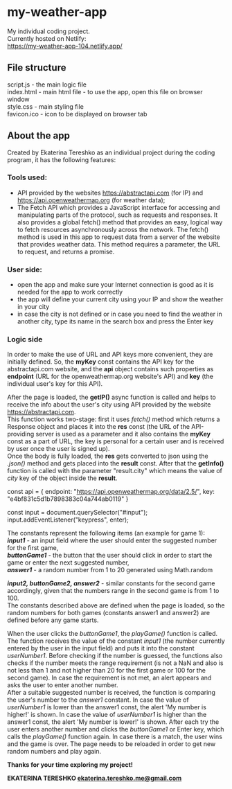 # my-weather-app

My individual coding project.  
Currently hosted on Netlify:  
https://my-weather-app-104.netlify.app/

## File structure
script.js - the main logic file  
index.html - main html file - to use the app, open this file on browser window  
style.css - main styling file  
favicon.ico - icon to be displayed on browser tab  

## About the app
Created by Ekaterina Tereshko as an individual project during the coding program, it has the following features:

### Tools used:  
- API provided by the websites https://abstractapi.com (for IP) and https://api.openweathermap.org (for weather data);
- The Fetch API which provides a JavaScript interface for accessing and manipulating parts of the protocol, such as requests and responses. It also provides a global fetch() method that provides an easy, logical way to fetch resources asynchronously across the network. The fetch() method is used in this app to request data from a server of the website that provides weather data. This method requires a parameter, the URL to request, and returns a promise.

### User side:  
- open the app and make sure your Internet connection is good as it is needed for the app to work correctly  
- the app will define your current city using your IP and show the weather in your city  
- in case the city is not defined or in case you need to find the weather in another city, type its name in the search box and press the Enter key

### Logic side  

In order to make the use of URL and API keys more convenient, they are initially defined.
So, the **myKey** const contains the API key for the abstractapi.com website, and the **api** object contains such properties as **endpoint** (URL for the openweathermap.org website's API) and **key** (the individual user's key for this API).

After the page is loaded, the **getIP()** async function is called and helps to receive the info about the user's city using API provided by the website https://abstractapi.com.  
This function works two-stage: first it uses _fetch()_ method which returns a Response object and places it into the **res** const (the URL of the API-providing server is used as a parameter and it also contains the **myKey** const as a part of URL, the key is personal for a certain user and is received by user once the user is signed up).     
Once the body is fully loaded, the **res** gets converted to json using the _.json()_ method and gets placed into the **result** const. After that the **getInfo()** function is called with the parameter "result.city" which means the value of _city_ key of the object inside the **result**.  



const api = {
    endpoint: "https://api.openweathermap.org/data/2.5/",
    key: "e4bf831c5d1b7898383c04a744ab0119"
}

const input = document.querySelector("#input");
input.addEventListener("keypress", enter);

The constants represent the following items (an example for game 1):   
***input1*** - an input field where the user should enter the suggested number for the first game,   
***buttonGame1*** - the button that the user should click in order to start the game or enter the next suggested number,  
***answer1*** - a random number from 1 to 20 generated using Math.random  

***input2, buttonGame2, answer2*** - similar constants for the second game accordingly, given that the numbers range in the second game is from 1 to 100.  
The constants described above are defined when the page is loaded, so the random numbers for both games (constants answer1 and answer2) are defined before any game starts.  

When the user clicks the _buttonGame1_, the _playGame()_ function is called. The function receives the value of the constant _input1_ (the number currently entered by the user in the input field) and puts it into the constant _userNumber1_. Before checking if the number is guessed, the functions also checks if the number meets the range requirement (is not a NaN and also is not less than 1 and not higher than 20 for the first game or 100 for the second game). In case the requirement is not met, an alert appears and asks the user to enter another number.   
After a suitable suggested number is received, the function is comparing the user's number to the _answer1_ constant. In case the value of _userNumber1_ is lower than the answer1 const, the alert 'My number is higher!' is shown. In case the value of _userNumber1_ is higher than the answer1 const, the alert 'My number is lower!' is shown. After each try the user enters another number and clicks the _buttonGame1_ or Enter key, which calls the _playGame()_ function again. In case there is a match, the user wins and the game is over. The page needs to be reloaded in order to get new random numbers and play again.

**Thanks for your time exploring my project!**

**EKATERINA TERESHKO
ekaterina.tereshko.me@gmail.com**
